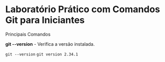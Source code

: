 # Laboratório Prático com Comandos Git para Iniciantes

Principais Comandos

**git --version** -  Verifica a versão instalada.

`git --version`
`git version 2.34.1`

